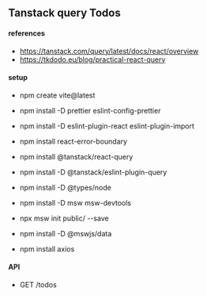 ## Tanstack query Todos

#### references

- https://tanstack.com/query/latest/docs/react/overview
- https://tkdodo.eu/blog/practical-react-query

#### setup

- npm create vite@latest
- npm install -D prettier eslint-config-prettier
- npm install -D eslint-plugin-react eslint-plugin-import
- npm install react-error-boundary

- npm install @tanstack/react-query
- npm install -D @tanstack/eslint-plugin-query
- npm install -D @types/node

- npm install -D msw msw-devtools
- npx msw init public/ --save
- npm install -D @mswjs/data
- npm install axios

#### API

- GET /todos
